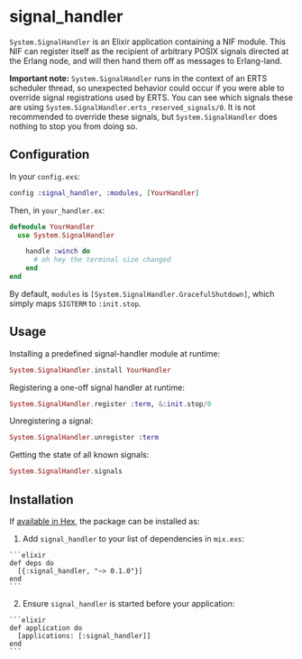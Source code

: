 # signal_handler

`System.SignalHandler` is an Elixir application containing a NIF module. This NIF can register itself as the recipient of arbitrary POSIX signals directed at the Erlang node, and will then hand them off as messages to Erlang-land.

**Important note:** `System.SignalHandler` runs in the context of an ERTS scheduler thread, so unexpected behavior could occur if you were able to override signal registrations used by ERTS. You can see which signals these are using `System.SignalHandler.erts_reserved_signals/0`. It is not recommended to override these signals, but `System.SignalHandler` does nothing to stop you from doing so.

## Configuration

In your `config.exs`:

```elixir
config :signal_handler, :modules, [YourHandler]
```

Then, in `your_handler.ex`:

```elixir
defmodule YourHandler
  use System.SignalHandler

	handle :winch do
	  # oh hey the terminal size changed
	end
end
```

By default, `modules` is `[System.SignalHandler.GracefulShutdown]`, which simply maps `SIGTERM` to `:init.stop`.

## Usage

Installing a predefined signal-handler module at runtime:

```elixir
System.SignalHandler.install YourHandler
```

Registering a one-off signal handler at runtime:

```elixir
System.SignalHandler.register :term, &:init.stop/0
```

Unregistering a signal:

```elixir
System.SignalHandler.unregister :term
```

Getting the state of all known signals:

```elixir
System.SignalHandler.signals
```

## Installation

If [available in Hex](https://hex.pm/docs/publish), the package can be installed as:

  1. Add `signal_handler` to your list of dependencies in `mix.exs`:

    ```elixir
    def deps do
      [{:signal_handler, "~> 0.1.0"}]
    end
    ```

  2. Ensure `signal_handler` is started before your application:

    ```elixir
    def application do
      [applications: [:signal_handler]]
    end
    ```

